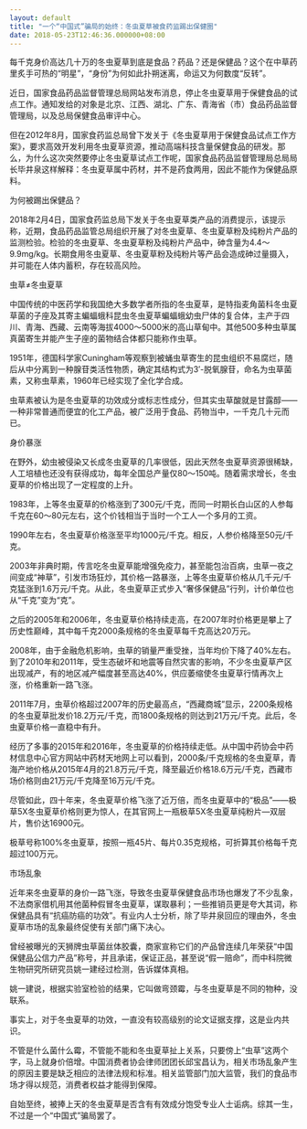 ```yaml
---
layout: default
title: "一个“中国式”骗局的始终：冬虫夏草被食药监踢出保健圈"
date: 2018-05-23T12:46:36.000000+08:00
---
```


每千克身价高达几十万的冬虫夏草到底是食品？药品？还是保健品？这个在中草药里炙手可热的“明星”，“身份”为何如此扑朔迷离，命运又为何数度“反转”。

近日，国家食品药品监督管理总局网站发布消息，停止冬虫夏草用于保健食品的试点工作。通知发给的对象是北京、江西、湖北、广东、青海省（市）食品药品监督管理局，以及总局保健食品审评中心。

但在2012年8月，国家食药监总局曾下发关于《冬虫夏草用于保健食品试点工作方案》，要求高效开发利用冬虫夏草资源，推动高端科技含量保健食品的研发。那么，为什么这次突然要停止冬虫夏草试点工作呢，国家食品药品监督管理局总局局长毕井泉这样解释：冬虫夏草属中药材，并不是药食两用，因此不能作为保健品原料。

为何被踢出保健品？

2018年2月4日，国家食药监总局下发关于冬虫夏草类产品的消费提示，该提示称，近期，食品药品监管总局组织开展了对冬虫夏草、冬虫夏草粉及纯粉片产品的监测检验。检验的冬虫夏草、冬虫夏草粉及纯粉片产品中，砷含量为4.4～9.9mg/kg。长期食用冬虫夏草、冬虫夏草粉及纯粉片等产品会造成砷过量摄入，并可能在人体内蓄积，存在较高风险。

虫草≠冬虫夏草

中国传统的中医药学和我国绝大多数学者所指的冬虫夏草，是特指麦角菌科冬虫夏草菌的子座及其寄主蝙蝠蛾科昆虫冬虫夏草蝙蝠蛾幼虫尸体的复合体，主产于四川、青海、西藏、云南等海拔4000～5000米的高山草甸中。其他500多种虫草属真菌寄生并能产生子座的菌物结合体都只能称作虫草。

1951年，德国科学家Cuningham等观察到被蛹虫草寄生的昆虫组织不易腐烂，随后从中分离到一种腺苷类活性物质，确定其结构式为3′-脱氧腺苷，命名为虫草菌素，又称虫草素，1960年已经实现了全化学合成。

虫草素被认为是冬虫夏草的功效成分或标志性成分，但其实虫草酸就是甘露醇——一种非常普通而便宜的化工产品，被广泛用于食品、药物当中，一千克几十元而已。

身价暴涨

在野外，幼虫被侵染又长成冬虫夏草的几率很低，因此天然冬虫夏草资源很稀缺，人工培植也还没有获得成功，每年全国总产量仅80～150吨。随着需求增长，冬虫夏草的价格出现了一定程度的上升。

1983年，上等冬虫夏草的价格涨到了300元/千克，而同一时期长白山区的人参每千克在60～80元左右，这个价钱相当于当时一个工人一个多月的工资。

1990年左右，冬虫夏草价格涨至平均1000元/千克。相反，人参价格降至50元/千克。

2003年非典时期，传言吃冬虫夏草能增强免疫力，甚至能包治百病，虫草一夜之间变成“神草”，引发市场狂炒，其价格一路暴涨，上等冬虫夏草价格从几千元/千克猛涨到1.6万元/千克。从此，冬虫夏草正式步入“奢侈保健品”行列，计价单位也从“千克”变为“克”。

之后的2005年和2006年，冬虫夏草价格持续走高，在2007年时价格更是攀上了历史性巅峰，其中每千克2000条规格的冬虫夏草每千克高达20万元。

2008年，由于金融危机影响，虫草的销量严重受挫，当年均价下降了40%左右。到了2010年和2011年，受生态破坏和地震等自然灾害的影响，不少冬虫夏草产区出现减产，有的地区减产幅度甚至高达40%，供应萎缩使冬虫夏草行情再次上涨，价格重新一路飞涨。

2011年7月，虫草价格超过2007年的历史最高点，“西藏商城”显示，2200条规格的冬虫夏草批发价18.2万元/千克，而1800条规格的则达到21万元/千克。此后，冬虫夏草价格一直稳中有升。

经历了多事的2015年和2016年，冬虫夏草的价格持续走低。从中国中药协会中药材信息中心官方网站中药材天地网上可以看到，2000条/千克规格的冬虫夏草，青海产地价格从2015年4月的21.8万元/千克，降至最近价格18.6万元/千克，西藏市场价格则由21万元/千克降至16万元/千克。

尽管如此，四十年来，冬虫夏草价格飞涨了近万倍，而冬虫夏草中的“极品”——极草5X冬虫夏草价格则更为惊人，在其官网上一瓶极草5X冬虫夏草纯粉片—双层片，售价达16900元。

极草号称100%冬虫夏草，按照一瓶45片、每片0.35克规格，可折算其价格每千克超过100万元。

市场乱象

近年来冬虫夏草的身价一路飞涨，导致冬虫夏草保健食品市场也爆发了不少乱象，不法商家借机用其他菌种假冒冬虫夏草，谋取暴利；一些推销员更是夸大其词，称保健品具有“抗癌防癌的功效”。有业内人士分析，除了毕井泉回应的理由外，冬虫夏草市场的乱象最终促使有关部门痛下决心。

曾经被曝光的天狮牌虫草菌丝体胶囊，商家宣称它们的产品曾连续几年荣获“中国保健品公信力产品”称号，并且承诺，保证正品，甚至说“假一赔命”，而中科院微生物研究所研究员姚一建经过检测，告诉媒体真相。

姚一建说，根据实验室检验的结果，它叫做弯颈霉，与冬虫夏草是不同的物种，没联系。

事实上，对于冬虫夏草的功效，一直没有较高级别的论文证据支撑，这是业内共识。

不管是什么菌什么霉，不管能不能和冬虫夏草扯上关系，只要傍上“虫草”这两个字，马上就身价倍增。中国消费者协会律师团团长邱宝昌认为，相关市场乱象产生的原因主要是缺乏相应的法律法规和标准。相关监管部门加大监管，我们的食品市场才得以规范，消费者权益才能得到保障。

自始至终，被捧上天的冬虫夏草是否含有有效成分饱受专业人士诟病。综其一生，不过是一个“中国式”骗局罢了。


